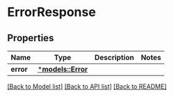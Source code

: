 # ErrorResponse

## Properties
Name | Type | Description | Notes
------------ | ------------- | ------------- | -------------
**error** | [***models::Error**](Error.md) |  | 

[[Back to Model list]](../README.md#documentation-for-models) [[Back to API list]](../README.md#documentation-for-api-endpoints) [[Back to README]](../README.md)


